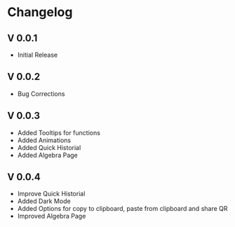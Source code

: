 # Changelog

## V 0.0.1

* Initial Release

## V 0.0.2

* Bug Corrections

## V 0.0.3

* Added Tooltips for functions
* Added Animations
* Added Quick Historial
* Added Algebra Page

## V 0.0.4

* Improve Quick Historial
* Added Dark Mode
* Added Options for copy to clipboard, paste from clipboard and share QR
* Improved Algebra Page

